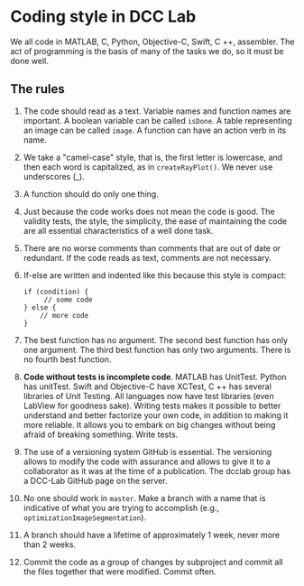 # Coding style in DCC Lab

We all code in MATLAB, C, Python, Objective-C, Swift, C ++, assembler. The act of programming is the basis of many of the tasks we do, so it must be done well.

## The rules

1. The code should read as a text.
  Variable names and function names are important. A boolean variable can be called `isDone`. A table representing an image can be called `image`. A function can have an action verb in its name.

2. We take a "camel-case" style, that is, the first letter is lowercase, and then each word is capitalized, as in `createRayPlot()`. We never use underscores (_).

3. A function should do only one thing.

4. Just because the code works does not mean the code is good.
  The validity tests, the style, the simplicity, the ease of maintaining the code are all essential characteristics of a well done task.

5. There are no worse comments than comments that are out of date or redundant. If the code reads as text, comments are not necessary.

6. If-else are written and indented like this because this style is compact:

   ```
   if (condition) {
   		// some code
   } else {
       // more code
   }
   ```

7. The best function has no argument. The second best function has only one argument. The third best function has only two arguments. There is no fourth best function.

8. **Code without tests is incomplete code**. MATLAB has UnitTest. Python has unitTest. Swift and Objective-C have XCTest, C ++ has several libraries of Unit Testing. All languages ​​now have test libraries (even LabView for goodness sake).
  Writing tests makes it possible to better understand and better factorize your own code, in addition to making it more reliable. It allows you to embark on big changes without being afraid of breaking something. Write tests.

9. The use of a versioning system GitHub is essential.
  The versioning allows to modify the code with assurance and allows to give it to a collaborator as it was at the time of a publication. The dcclab group has a DCC-Lab GitHub page on the server.

10. No one should work in `master`.  Make a branch with a name that is indicative of what you are trying to accomplish (e.g., `optimizationImageSegmentation`).

11. A branch should have a lifetime of approximately 1 week, never more than 2 weeks.

12. Commit the code as a group of changes by subproject and commit all the files together that were modified. Commit often.

    